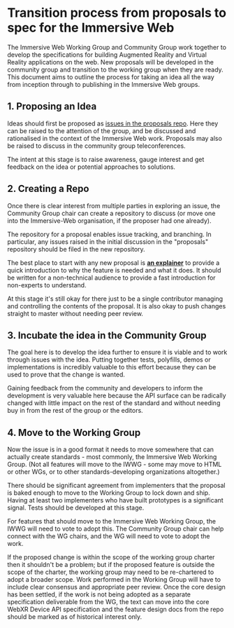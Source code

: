 # Transition process from proposals to spec for the Immersive Web

The Immersive Web Working Group and Community Group work together to develop the specifications for building Augmented Reality and Virtual Reality applications on the web. New proposals will be developed in the community group and transition to the working group when they are ready. This document aims to outline the process for taking an idea all the way from inception through to publishing in the Immersive Web groups.

## 1. Proposing an Idea

Ideas should first be proposed as [issues in the proposals repo](https://github.com/immersive-web/proposals/issues). Here they can be raised to the attention of the group, and be discussed and rationalised in the context of the Immersive Web work.  Proposals may also be raised to discuss in the community group teleconferences.

The intent at this stage is to raise awareness, gauge interest and get feedback on the idea or potential approaches to solutions. 

## 2. Creating a Repo

Once there is clear interest from multiple parties in exploring an issue, the Community Group chair can create a repository to discuss (or move one into the Immersive-Web organisation, if the proposer had one already).  

The repository for a proposal enables issue tracking, and branching.  In particular, any issues raised in the initial discussion in the "proposals" repository should be filed in the new repository.

The best place to start with any new proposal is **[an explainer](https://w3ctag.github.io/explainers)** to provide a quick introduction to why the feature is needed and what it does. It should be written for a non-technical audience to provide a fast introduction for non-experts to understand.

At this stage it's still okay for there just to be a single contributor managing and controlling the contents of the proposal. It is also okay to push changes straight to master without needing peer review.

## 3. Incubate the idea in the Community Group

The goal here is to develop the idea further to ensure it is viable and to work through issues with the idea. Putting together tests, polyfills, demos or implementations is incredibly valuable to this effort because they can be used to prove that the change is wanted.

Gaining feedback from the community and developers to inform the development is very valuable here because the API surface can be radically changed with little impact on the rest of the standard and without needing buy in from the rest of the group or the editors.

## 4. Move to the Working Group

Now the issue is in a good format it needs to move somewhere that can actually create standards - most commonly, the Immersive Web Working Group.  (Not all features will move to the IWWG - some may move to HTML or other WGs, or to other standards-developing organizations altogether.) 

There should be significant agreement from implementers that the
proposal is baked enough to move to the Working Group to lock down and ship. Having at least two implementers who have built prototypes is a significant signal. Tests should be developed at this stage.

For features that should move to the Immersive Web Working Group, the IWWG will need to vote to adopt this.  The Community Group chair can help connect with the WG chairs, and the WG will need to vote to adopt the work.

If the proposed change is within the scope of the working group charter then it shouldn't be a problem; but if the proposed feature is outside the scope of the charter, the working group may need to be re-chartered to adopt a broader scope. 
Work performed in the Working Group will have to include clear consensus and appropriate peer review.  Once the core design has been settled, if the work is not being adopted as a separate specification deliverable from the WG, the text can move into the core WebXR Device API specification and the feature design docs from the repo should be marked as of historical interest only.
